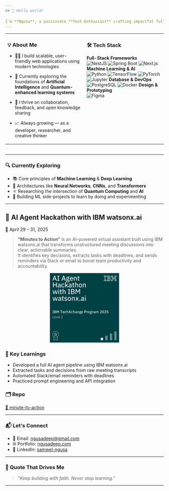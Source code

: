 ```yaml
---
## 👋 Hello world!

I'm **Ngusa**, a passionate **Tech Enthusiast** crafting impactful full-stack applications — now diving deep into the world of **Machine Learning**, **Neural Networks**, and **Quantum Computing**.
---
```


<table style = "
      width: 100%;
      border-collapse: collapse;
      margin-bottom: 2rem;
      border: none;
" >

  <tr 
  style= "
  vertical-align: top;
  "
   >
    <td valign="top" width="33%
">

### 💡 About Me

- 👨‍💻 I build scalable, user-friendly web applications using modern technologies
- 🧠 Currently exploring the foundations of **Artificial Intelligence** and **Quantum-enhanced learning systems**
- 💬 I thrive on collaboration, feedback, and open knowledge sharing
- 📈 Always growing — as a developer, researcher, and creative thinker

    </td>
    <td valign="top" width="33%">

### 🛠️ Tech Stack

**Full-Stack Frameworks**  
![NestJS](https://img.shields.io/badge/NestJS-E0234E?style=for-the-badge&logo=nestjs&logoColor=white)
![Spring Boot](https://img.shields.io/badge/Spring_Boot-6DB33F?style=for-the-badge&logo=spring-boot&logoColor=white)
![Next.js](https://img.shields.io/badge/Next.js-000000?style=for-the-badge&logo=nextdotjs&logoColor=white)
**Machine Learning & AI**  
![Python](https://img.shields.io/badge/Python-FFD43B?style=for-the-badge&logo=python&logoColor=black)
![TensorFlow](https://img.shields.io/badge/TensorFlow-FF6F00?style=for-the-badge&logo=tensorflow&logoColor=white)
![PyTorch](https://img.shields.io/badge/PyTorch-EE4C2C?style=for-the-badge&logo=pytorch&logoColor=white)
![Jupyter](https://img.shields.io/badge/Jupyter_Notebook-F28500?style=for-the-badge&logo=jupyter&logoColor=white)
**Database & DevOps**  
![PostgreSQL](https://img.shields.io/badge/PostgreSQL-316192?style=for-the-badge&logo=postgresql&logoColor=white)
![Docker](https://img.shields.io/badge/Docker-0db7ed?style=for-the-badge&logo=docker&logoColor=white)
**Design & Prototyping**  
![Figma](https://img.shields.io/badge/Figma-ffbaba?style=for-the-badge&logo=figma&logoColor=black)

</td>
  </tr>
</table>

---

### 🔍 Currently Exploring

- 📚 Core principles of **Machine Learning** & **Deep Learning**
- 🧠 Architectures like **Neural Networks**, **CNNs**, and **Transformers**
- ⚛️ Researching the intersection of **Quantum Computing** and **AI**
- 🧪 Building ML side-projects to learn by doing and experimenting

---

## 🏅 AI Agent Hackathon with IBM watsonx.ai

📅 April 29 – 31, 2025

> **“Minutes to Action”** is an AI-powered virtual assistant built using IBM watsonx.ai that transforms unstructured meeting discussions into clear, actionable summaries.  
> It identifies key decisions, extracts tasks with deadlines, and sends reminders via Slack or email to boost team productivity and accountability.

<p align="center">
  <img src="./assets/ai-agent-hackathon-with-ibm-watsonx-ai.png" alt="IBM WatsonX Hackathon Badge" width="220" />
</p>

### 🧠 Key Learnings

- Developed a full AI agent pipeline using IBM watsonx.ai
- Extracted tasks and decisions from raw meeting transcripts
- Automated Slack/email reminders with deadlines
- Practiced prompt engineering and API integration

### 🗂️ Repo

[📁 minute-to-action](https://github.com/meena108/minute-to-action.git)

---

### 📬 Let's Connect

- 📧 Email: [ngusadeep@gmail.com](mailto:ngusadeep@gmail.com)
- 🌐 Portfolio: [ngusadeep.com](https://ngusadeep.com)
- 💼 LinkedIn: [samwel-ngusa](https://www.linkedin.com/in/samwel-ngusa-aab144244)

---

### 🌟 Quote That Drives Me

> _"Keep building with faith. Never stop learning."_

---
